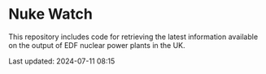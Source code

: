 # Nuke Watch

This repository includes code for retrieving the latest information available on the output of EDF nuclear power plants in the UK.

Last updated: 2024-07-11 08:15
